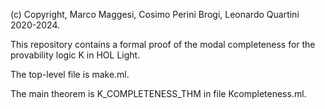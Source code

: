 (c) Copyright, Marco Maggesi, Cosimo Perini Brogi, Leonardo Quartini 2020-2024.

This repository contains a formal proof of the modal completeness for the provability logic K in HOL Light.

The top-level file is make.ml.

The main theorem is K_COMPLETENESS_THM in file Kcompleteness.ml.
